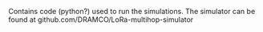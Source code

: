Contains code (python?) used to run the simulations.
The simulator can be found at github.com/DRAMCO/LoRa-multihop-simulator
